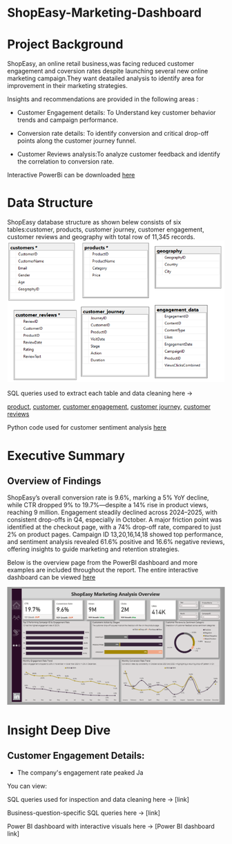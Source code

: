 # ShopEasy-Marketing-Dashboard
# Project Background 
ShopEasy, an online retail business,was facing reduced customer engagement and coversion rates despite launching several new online marketing campaign.They want deatailed analysis to identify area for improvement in their marketing strategies.

Insights and recommendations are provided in the following areas :

- Customer Engagement details: To Understand key customer behavior trends and campaign performance. 

- Conversion rate details: To identify conversion and critical drop-off points along the customer journey funnel.

- Customer Reviews analysis:To analyze customer feedback and identify the  correlation to  conversion rate. 

Interactive PowerBi can be downloaded  [here](https://app.powerbi.com/view?r=eyJrIjoiMTgzOGUwYzAtY2VkZi00NjEwLWIzNzUtZDhiOTU3N2JmMjM3IiwidCI6Ijc5YTVkMDZiLTEzZmItNDdjMy1iYWY0LWQyNGIyMjcwOTg0YyJ9) 

# Data Structure

ShopEasy database structure as shown belew consists of six tables:customer, products, customer journey, customer engagement, customer reviews and geography with total row of 11,345 records. 
![Data Model](https://github.com/ARAFAH-LAWAL102/ShopEasy-Marketing-Dashboard/blob/main/DB.png)

SQL queries used to extract each table and data cleaning here → 

[product](https://github.com/ARAFAH-LAWAL102/ShopEasy-Marketing-Dashboard/blob/main/dim.Products.sql),
[customer](https://github.com/ARAFAH-LAWAL102/ShopEasy-Marketing-Dashboard/blob/main/dim.customer.sql),
[customer engagement](https://github.com/ARAFAH-LAWAL102/ShopEasy-Marketing-Dashboard/blob/main/fact_customer_engagement.sql),
[customer journey](https://github.com/ARAFAH-LAWAL102/ShopEasy-Marketing-Dashboard/blob/main/fact_customer_journey.sql),
[customer reviews](https://github.com/ARAFAH-LAWAL102/ShopEasy-Marketing-Dashboard/blob/main/fact_customer_reviews.sql)


Python code used for customer sentiment analysis 
[here](https://github.com/ARAFAH-LAWAL102/ShopEasy-Marketing-Dashboard/blob/main/python%20script%20seg%20analysis)




# Executive Summary
## Overview of Findings ##

ShopEasy’s overall conversion rate is 9.6%, marking a 5% YoY decline, while CTR dropped 9% to 19.7%—despite a 14% rise in product views, reaching 9 million. Engagement steadily declined across 2024–2025, with consistent drop-offs in Q4, especially in October. A major friction point was identified at the checkout page, with a 74% drop-off rate, compared to just 2% on product pages. Campaign ID 13,20,16,14,18 showed top performance, and sentiment analysis revealed 61.6% positive and 16.6% negative reviews, offering insights to guide marketing and retention strategies.



Below is the overview page  from the PowerBI dashboard and more examples are included throughout the report. The entire interactive dashboard can be viewed [here](https://app.powerbi.com/view?r=eyJrIjoiMTgzOGUwYzAtY2VkZi00NjEwLWIzNzUtZDhiOTU3N2JmMjM3IiwidCI6Ijc5YTVkMDZiLTEzZmItNDdjMy1iYWY0LWQyNGIyMjcwOTg0YyJ9) 

![dashboard](https://github.com/ARAFAH-LAWAL102/ShopEasy-Marketing-Dashboard/blob/main/PowerBI%20dashboard1.png)

# Insight Deep Dive
## Customer Engagement Details:
- The company's engagement rate peaked Ja


You can view:

SQL queries used for inspection and data cleaning here → [link]

Business-question-specific SQL queries here → [link]

Power BI dashboard with interactive visuals here → [Power BI dashboard link]

